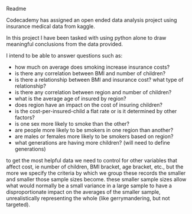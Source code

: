 Readme

Codecademy has assigned an open ended data analysis project using insurance medical data from kaggle.

In this project I have been tasked with using python alone to draw meaningful conclusions from the data provided.

I intend to be able to answer questions such as:
- how much on average does smoking increase insurance costs? 
- is there any correlation between BMI and number of children?
- is there a relationship between BMI and insurance cost? what type of relationship?
- is there any correlation between region and number of children?
- what is the average age of insured by region?
- does region have an impact on the cost of insuring children?
- is the cost-per-insured-child a flat rate or is it determined by other factors?
- is one sex more likely to smoke than the other?
- are people more likely to be smokers in one region than another?
- are males or females more likely to be smokers based on region?
- what generations are having more children? (will need to define generations)


to get the most helpful data we need to control for other variables that affect cost, ie number of children, BMI bracket, age bracket, etc., but
the more we specify the criteria by which we group these records the smaller and smaller those sample sizes become. these smaller sample sizes
allow what would normally be a small variance in a large sample to have a disproportionate impact on the averages of the smaller sample, unrealistically
representing the whole (like gerrymandering, but not targeted).